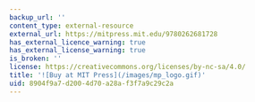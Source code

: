 ```yaml
---
backup_url: ''
content_type: external-resource
external_url: https://mitpress.mit.edu/9780262681728
has_external_licence_warning: true
has_external_license_warning: true
is_broken: ''
license: https://creativecommons.org/licenses/by-nc-sa/4.0/
title: '![Buy at MIT Press](/images/mp_logo.gif)'
uid: 8904f9a7-d200-4d70-a28a-f3f7a9c29c2a
---
```

